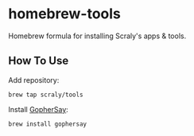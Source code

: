 # homebrew-tools

Homebrew formula for installing Scraly's apps & tools.

## How To Use

Add repository:

```
brew tap scraly/tools
```

Install [GopherSay](https://github.com/scraly/gophersay):

```
brew install gophersay
```

